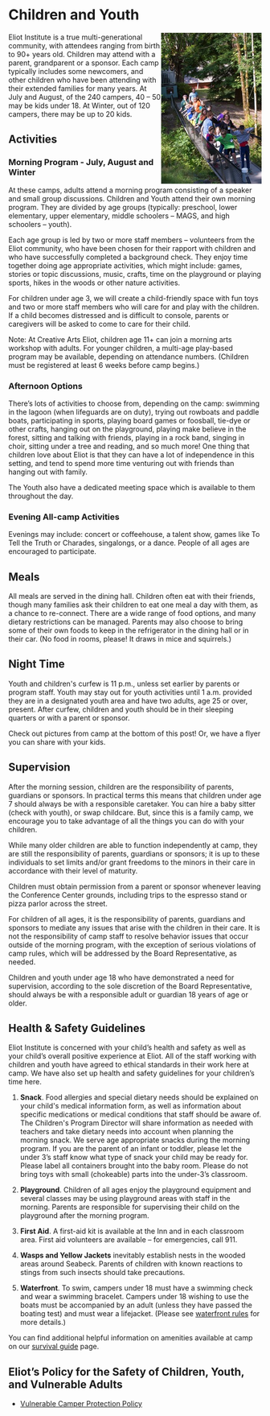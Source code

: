 # Children and Youth

<img src="/content/img/MAGS_on_Bouncy_Bridge.jpg"
     alt="MAGs on the bouncy bridge"
     align="right" />

Eliot Institute is a true multi-generational community, with attendees ranging from birth to 90+ years old. Children may attend with a parent, grandparent or a sponsor. Each camp typically includes some newcomers, and other children who have been attending with their extended families for many years. At July and August, of the 240 campers, 40 – 50 may be kids under 18. At Winter, out of 120 campers, there may be up to 20 kids.

## Activities

### Morning Program - July, August and Winter

At these camps, adults attend a morning program consisting of a speaker and small group discussions. Children and Youth attend their own morning program. They are divided by age groups (typically: preschool, lower elementary, upper elementary, middle schoolers – MAGS, and high schoolers – youth).

Each age group is led by two or more staff members – volunteers from the Eliot community, who have been chosen for their rapport with children and who have successfully completed a background check. They enjoy time together doing age appropriate activities, which might include: games, stories or topic discussions, music, crafts, time on the playground or playing sports, hikes in the woods or other nature activities.

For children under age 3, we will create a child-friendly space with fun toys and two or more staff members who will care for and play with the children. If a child becomes distressed and is difficult to console, parents or caregivers will be asked to come to care for their child.

Note: At Creative Arts Eliot, children age 11+ can join a morning arts workshop with adults. For younger children, a multi-age play-based program may be available, depending on attendance numbers. (Children must be registered at least 6 weeks before camp begins.)

### Afternoon Options

There’s lots of activities to choose from, depending on the camp: swimming in the lagoon (when lifeguards are on duty), trying out rowboats and paddle boats, participating in sports, playing board games or foosball, tie-dye or other crafts, hanging out on the playground, playing make believe in the forest, sitting and talking with friends, playing in a rock band, singing in choir, sitting under a tree and reading, and so much more! One thing that children love about Eliot is that they can have a lot of independence in this setting, and tend to spend more time venturing out with friends than hanging out with family.

The Youth also have a dedicated meeting space which is available to them throughout the day.

### Evening All-camp Activities

Evenings may include: concert or coffeehouse, a talent show, games like To Tell the Truth or Charades, singalongs, or a dance. People of all ages are encouraged to participate.

## Meals

All meals are served in the dining hall. Children often eat with their friends, though many families ask their children to eat one meal a day with them, as a chance to re-connect. There are a wide range of food options, and many dietary restrictions can be managed. Parents may also choose to bring some of their own foods to keep in the refrigerator in the dining hall or in their car. (No food in rooms, please! It draws in mice and squirrels.)

## Night Time

Youth and children's curfew is 11 p.m., unless set earlier by parents or program staff. Youth may stay out for youth activities until 1 a.m. provided they are in a designated youth area and have two adults, age 25 or over, present. After curfew, children and youth should be in their sleeping quarters or with a parent or sponsor.

Check out pictures from camp at the bottom of this post!
Or, we have a flyer you can share with your kids.

## Supervision

After the morning session, children are the responsibility of parents, guardians or sponsors. In practical terms this means that children under age 7 should always be with a responsible caretaker. You can hire a baby sitter (check with youth), or swap childcare. But, since this is a family camp, we encourage you to take advantage of all the things you can do with your children.

While many older children are able to function independently at camp, they are still the responsibility of parents, guardians or sponsors; it is up to these individuals to set limits and/or grant freedoms to the minors in their care in accordance with their level of maturity.

Children must obtain permission from a parent or sponsor whenever leaving the Conference Center grounds, including trips to the espresso stand or pizza parlor across the street.

For children of all ages, it is the responsibility of parents, guardians and sponsors to mediate any issues that arise with the children in their care. It is not the responsibility of camp staff to resolve behavior issues that occur outside of the morning program, with the exception of serious violations of camp rules, which will be addressed by the Board Representative, as needed.

Children and youth under age 18 who have demonstrated a need for supervision, according to the sole discretion of the Board Representative, should always be with a responsible adult or guardian 18 years of age or older.

## Health & Safety Guidelines

Eliot Institute is concerned with your child’s health and safety as well as your child’s overall positive experience at Eliot. All of the staff working with children and youth have agreed to ethical standards in their work here at camp. We have also set up health and safety guidelines for your children’s time here.

1. **Snack**. Food allergies and special dietary needs should be explained on your child's medical information form, as well as information about specific medications or medical conditions that staff should be aware of. The Children's Program Director will share information as needed with teachers and take dietary needs into account when planning the morning snack. We serve age appropriate snacks during the morning program. If you are the parent of an infant or toddler, please let the under 3’s staff know what type of snack your child may be ready for. Please label all containers brought into the baby room. Please do not bring toys with small (chokeable) parts into the under-3’s classroom.

2. **Playground**. Children of all ages enjoy the playground equipment and several classes may be using playground areas with staff in the morning.  Parents are responsible for supervising their child on the playground after the morning program.

3. **First Aid**. A first-aid kit is available at the Inn and in each classroom area. First aid volunteers are available – for emergencies, call 911.

4. **Wasps and Yellow Jackets** inevitably establish nests in the wooded areas around Seabeck. Parents of children with known reactions to stings from such insects should take precautions.

5. **Waterfront**. To swim, campers under 18 must have a swimming check and wear a swimming bracelet. Campers under 18 wishing to use the boats must be accompanied by an adult (unless they have passed the boating test) and must wear a lifejacket. (Please see [waterfront rules](pdf/policy/Eliot_Waterfront_Rules_(2025).pdf) for more details.)

You can find additional helpful information on amenities available at camp on our [survival guide](?info=survival_guide) page.

## Eliot’s Policy for the Safety of Children, Youth, and Vulnerable Adults

- [Vulnerable Camper Protection Policy](pdf/policy/Vulnerable_Camper_Protection_Policy_-_DRAFT5.pdf)
